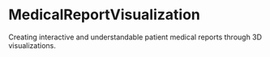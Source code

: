 # MedicalReportVisualization
Creating interactive and understandable patient medical reports through 3D visualizations.
